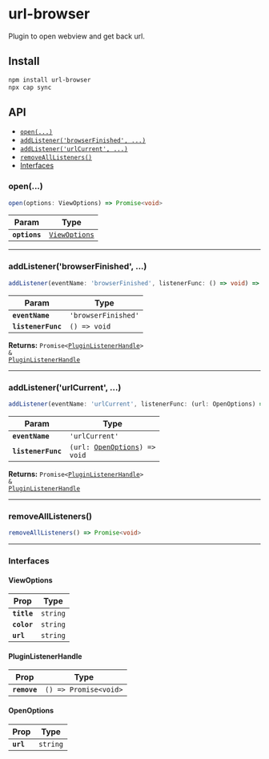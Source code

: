 # url-browser

Plugin to open webview and get back url.

## Install

```bash
npm install url-browser
npx cap sync
```

## API

<docgen-index>

* [`open(...)`](#open)
* [`addListener('browserFinished', ...)`](#addlistenerbrowserfinished)
* [`addListener('urlCurrent', ...)`](#addlistenerurlcurrent)
* [`removeAllListeners()`](#removealllisteners)
* [Interfaces](#interfaces)

</docgen-index>

<docgen-api>
<!--Update the source file JSDoc comments and rerun docgen to update the docs below-->

### open(...)

```typescript
open(options: ViewOptions) => Promise<void>
```

| Param         | Type                                                |
| ------------- | --------------------------------------------------- |
| **`options`** | <code><a href="#viewoptions">ViewOptions</a></code> |

--------------------


### addListener('browserFinished', ...)

```typescript
addListener(eventName: 'browserFinished', listenerFunc: () => void) => Promise<PluginListenerHandle> & PluginListenerHandle
```

| Param              | Type                           |
| ------------------ | ------------------------------ |
| **`eventName`**    | <code>'browserFinished'</code> |
| **`listenerFunc`** | <code>() =&gt; void</code>     |

**Returns:** <code>Promise&lt;<a href="#pluginlistenerhandle">PluginListenerHandle</a>&gt; & <a href="#pluginlistenerhandle">PluginListenerHandle</a></code>

--------------------


### addListener('urlCurrent', ...)

```typescript
addListener(eventName: 'urlCurrent', listenerFunc: (url: OpenOptions) => void) => Promise<PluginListenerHandle> & PluginListenerHandle
```

| Param              | Type                                                                  |
| ------------------ | --------------------------------------------------------------------- |
| **`eventName`**    | <code>'urlCurrent'</code>                                             |
| **`listenerFunc`** | <code>(url: <a href="#openoptions">OpenOptions</a>) =&gt; void</code> |

**Returns:** <code>Promise&lt;<a href="#pluginlistenerhandle">PluginListenerHandle</a>&gt; & <a href="#pluginlistenerhandle">PluginListenerHandle</a></code>

--------------------


### removeAllListeners()

```typescript
removeAllListeners() => Promise<void>
```

--------------------


### Interfaces


#### ViewOptions

| Prop        | Type                |
| ----------- | ------------------- |
| **`title`** | <code>string</code> |
| **`color`** | <code>string</code> |
| **`url`**   | <code>string</code> |


#### PluginListenerHandle

| Prop         | Type                                      |
| ------------ | ----------------------------------------- |
| **`remove`** | <code>() =&gt; Promise&lt;void&gt;</code> |


#### OpenOptions

| Prop      | Type                |
| --------- | ------------------- |
| **`url`** | <code>string</code> |

</docgen-api>
